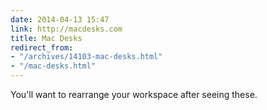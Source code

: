 ```yaml
---
date: 2014-04-13 15:47
link: http://macdesks.com
title: Mac Desks
redirect_from:
- "/archives/14103-mac-desks.html"
- "/mac-desks.html"
---
```



You'll want to rearrange your workspace after seeing these. 
